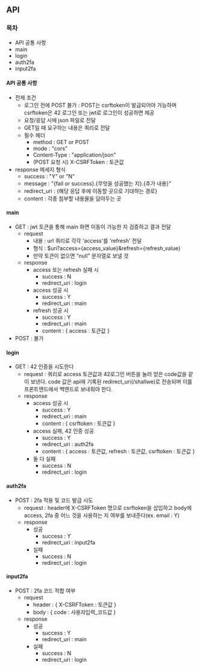 ## API
### 목차
- API 공통 사항
- main
- login
- auth2fa
- input2fa
#### API 공통 사항
- 전제 조건
	- 로그인 전에 POST 불가 : POST는 csrftoken이 발급되어야 가능하며 csrftoken은 42 로그인 또는 jwt로 로그인이 성공하면 제공
	- 요청/응답 시에 json 파일로 전달
	- GET일 때 요구하는 내용은 쿼리로 전달
	- 필수 헤더
		- method : GET or POST
		- mode : "cors"
		- Content-Type : "application/json"
		- (POST 요청 시) X-CSRFToken : 토큰값
- response 메세지 형식
	- success : "Y" or "N"
	- message : "{fail or success}.{무엇을 성공했는 지}.{추가 내용}"
	- redirect_uri : {해당 응답 후에 이동할 곳으로 기대하는 경로}
	- content : 각종 첨부할 내용물을 담아두는 곳
#### main
- GET : jwt 토큰을 통해 main 화면 이동이 가능한 지 검증하고 결과 전달
	- request
		- 내용 : url 쿼리로 각각 'access'를 'refresh' 전달
		- 형식 : $uri?access={access_value}&refresh={refresh_value}
		- 만약 토큰이 없으면 "null" 문자열로 보낼 것
	- response
		- access 또는 refresh 실패 시
			- success : N
			- redirect_uri : login
		- access 성공 시
			- success : Y
			- redirect_uri : main
		- refresh 성공 시
			- success : Y
			- redirect_uri : main
			- content : { access : 토큰값 }
- POST : 불가
#### login
- GET : 42 인증을 시도한다
	- request : 쿼리로 access 토큰값과 42로그인 버튼을 눌러 얻은 code값을 같이 보낸다. code 값은 api에 기록된 redirect_uri(/shallwe)로 전송되며 이를 프론트엔드에서 백엔드로 보내줘야 한다.
	- response
		- access 성공 시
			- success : Y
			- redirect_uri : main
			- content : { csrftoken : 토큰값 }
		- access 실패, 42 인증 성공
			- success : Y
			- redirect_uri : auth2fa
			- content : { access : 토큰값, refresh : 토큰값, csrftoken : 토큰값 }
		- 둘 다 실패
			- success : N
			- redirect_uri : login
#### auth2fa
- POST : 2fa 적용 및 코드 발급 시도
	- request : header에 X-CSRFToken 명으로 csrftoken을 삽입하고 body에 access, 2fa 중 어느 것을 사용하는 지 여부를 보내준다(ex. email : Y)
	- response
		- 성공
			- success : Y
			- redirect_uri : input2fa
		- 실패
			- success : N
			- redirect_uri : login
#### input2fa
- POST : 2fa 코드 적합 여부
	- request
		- header : { X-CSRFToken : 토큰값 }
		- body : { code : 사용자입력_코드값 }
	- response
		- 성공
			- success : Y
			- redirect_uri : main
		- 실패
			- success : N
			- redirect_uri : login